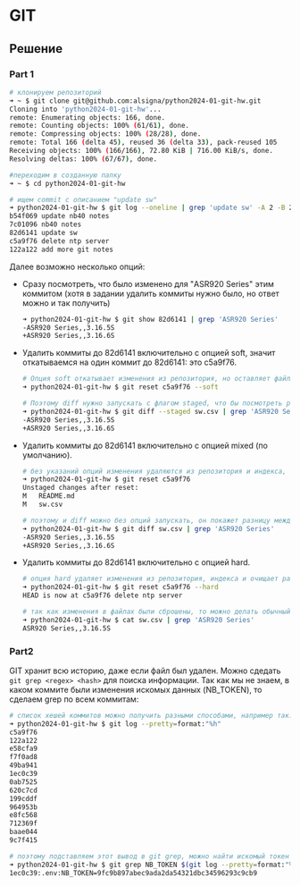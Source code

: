 # GIT

## Решение

### Part 1

```bash
# клонируем репозиторий
➜ ~ $ git clone git@github.com:alsigna/python2024-01-git-hw.git
Cloning into 'python2024-01-git-hw'...
remote: Enumerating objects: 166, done.
remote: Counting objects: 100% (61/61), done.
remote: Compressing objects: 100% (28/28), done.
remote: Total 166 (delta 45), reused 36 (delta 33), pack-reused 105
Receiving objects: 100% (166/166), 72.80 KiB | 716.00 KiB/s, done.
Resolving deltas: 100% (67/67), done.

#переходим в созданную папку
➜ ~ $ cd python2024-01-git-hw 

# ищем commit с описанием "update sw"
➜ python2024-01-git-hw $ git log --oneline | grep 'update sw' -A 2 -B 2
b54f069 update nb40 notes
7c01096 nb40 notes
82d6141 update sw
c5a9f76 delete ntp server
122a122 add more git notes
```

Далее возможно несколько опций:

- Сразу посмотреть, что было изменено для "ASR920 Series" этим коммитом (хотя в задании удалить коммиты нужно было, но ответ можно и так получить)

    ```bash
    ➜ python2024-01-git-hw $ git show 82d6141 | grep 'ASR920 Series'
    -ASR920 Series,,3.16.5S
    +ASR920 Series,,3.16.6S
    ```

- Удалить коммиты до 82d6141 включительно с опцией soft, значит откатываемся на один коммит до 82d6141: это c5a9f76.

    ```bash
    # Опция soft откатывает изменения из репозитория, но оставляет файлы в индексе
    ➜ python2024-01-git-hw $ git reset c5a9f76 --soft

    # Поэтому diff нужно запускать с флагом staged, что бы посмотреть разницу между индексом и репозиторием
    ➜ python2024-01-git-hw $ git diff --staged sw.csv | grep 'ASR920 Series'
    -ASR920 Series,,3.16.5S
    +ASR920 Series,,3.16.6S
    ```

- Удалить коммиты до 82d6141 включительно с опцией mixed (по умолчанию).

    ```bash
    # без указаний опций изменения удаляются из репозитория и индекса, но остаются в рабочей дирректории 
    ➜ python2024-01-git-hw $ git reset c5a9f76
    Unstaged changes after reset:
    M   README.md
    M   sw.csv
    
    # поэтому и diff можно без опций запускать, он покажет разницу между репозиторием и рабочей дирректорией
    ➜ python2024-01-git-hw $ git diff sw.csv | grep 'ASR920 Series'       
    -ASR920 Series,,3.16.5S
    +ASR920 Series,,3.16.6S
    ```

- Удалить коммиты до 82d6141 включительно с опцией hard.

    ```bash
    # опция hard удаляет изменения из репозитория, индекса и очищает рабочуюю дирректорию
    ➜ python2024-01-git-hw $ git reset c5a9f76 --hard
    HEAD is now at c5a9f76 delete ntp server

    # так как изменения в файлах были сброшены, то можно делать обычный cat и смотреть содержимое файла
    ➜ python2024-01-git-hw $ cat sw.csv | grep 'ASR920 Series'
    ASR920 Series,,3.16.5S
    ```

### Part2

GIT хранит всю историю, даже если файл был удален. Можно сдедать `git grep <regex> <hash>` для поиска информации. Так как мы не знаем, в каком коммите были изменения искомых данных (NB_TOKEN), то сделаем grep по всем коммитам:

```bash
# список хешей коммитов можно получить разными способами, например так:
➜ python2024-01-git-hw $ git log --pretty=format:"%h"
c5a9f76
122a122
e58cfa9
f7f0ad8
49ba941
1ec0c39
0ab7525
620c7cd
199cddf
964953b
e8fc568
712369f
baae044
9c7f415

# поэтому подставляем этот вывод в git grep, можно найти искомый токен
➜ python2024-01-git-hw $ git grep NB_TOKEN $(git log --pretty=format:"%h") 
1ec0c39:.env:NB_TOKEN=9fc9b897abec9ada2da54321dbc34596293c9cb9
```
